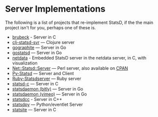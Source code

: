 # Server Implementations

The following is a list of projects that re-implement StatsD, if the the main project isn't for you, perhaps one of these is.

* [brubeck](https://github.com/github/brubeck) - Server in C
* [clj-statsd-svr](https://github.com/netmelody/clj-statsd-svr) — Clojure server
* [gographite](https://github.com/amir/gographite) — Server in Go
* [gostatsd](https://github.com/atlassian/gostatsd) — Server in Go
* [netdata](https://github.com/firehol/netdata) - Embedded StatsD server in the netdata server, in C, with visualization
* [Net::Statsd::Server](https://github.com/cosimo/perl5-net-statsd-server) — Perl server, also available on [CPAN](https://metacpan.org/module/Net::Statsd::Server)
* [Py-Statsd](https://github.com/sivy/py-statsd) — Server and Client
* [Ruby-Statsdserver](https://github.com/fetep/ruby-statsdserver) — Ruby server
* [statsd-c](https://github.com/jbuchbinder/statsd-c) — Server in C
* [statsdaemon (bitly)](https://github.com/bitly/statsdaemon) — Server in Go
* [statsdaemon (vimeo)](https://github.com/vimeo/statsdaemon) — Server in Go
* [statsdcc](https://github.com/wayfair/statsdcc) - Server in C++
* [statsdpy](https://github.com/pandemicsyn/statsdpy) — Python/eventlet Server
* [statsite](https://github.com/armon/statsite.git) — Server in C

